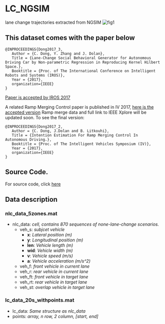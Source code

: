 # LC_NGSIM
lane change trajectories extracted from NGSIM
![fig1](https://github.com/donnydcy/LC_NGSIM/blob/master/docs/fig/scheme_2.png)

## **This dataset comes with the paper below**
```
@INPROCEEDINGS{Dong2017_3,
   Author = {C. Dong, Y. Zhang and J. Dolan},
   Title = {Lane-Change Social Behavioral Generator for Autonomous Driving Car by Non-parametric Regression in Reproducing Kernel Hilbert Space.},
   Booktitle = {Proc. of The International Conference on Intelligent Robots and Systems (IROS)},
   Year = {2017},
   organization={IEEE}
}
```

[Paper is accepted by IROS 2017](https://github.com/donnydcy/LC_NGSIM/blob/master/docs/Dong%2C%20Zhang%2C%20Dolan%20-%202017%20-%20RKHSBehavior_draft.pdf)

A related Ramp Merging Control paper is published in IV 2017, 
[here is the accepted version](https://github.com/donnydcy/LC_NGSIM/blob/master/docs/Dong%2C%20Dolan%2C%20Litkouh%20-%202017%20-%20RampMering%20accept.pdf
)
Ramp merge data and full link to IEEE Xplore will be updated soon.
To see the final version: 

```
@INPROCEEDINGS{Dong2017_2,
   Author = {C. Dong, J.Dolan and B. Litkouhi},
   Title = {Intention Estimation For Ramp Merging Control In Autonomous Driving.},
   Booktitle = {Proc. of The Intelligent Vehicles Symposium (IV)},
   Year = {2017},
   organization={IEEE}
}
```

## Source Code.
For source code, click [here](https://github.com/donnydcy/LC_NGSIM/blob/master/src/README.md)

## Data description
### nlc_data_5zones.mat 
- nlc_data: *cell, contains 870 sequences of none-lane-change scenarios.*
  * veh_s: *subjcet vehicle*
    + **x**: *Lateral position (m)*
    + **y**: *Longitudinal position (m)*
    + **len**: *Vehicle length (m)*
    + **wid**: *Vehicle width (m)*
    + **v**: *Vehicle speed (m/s)*
    + **a**: *Vehicle acceleration (m/s^2)*
  * veh_f: *front vehicle in current lane*
  * veh_r: *rear vehicle in current lane*
  * veh_ft: *front vehicle in target lane*
  * veh_rt: *rear vehicle in target lane*
  * veh_st: *overlap vehicle in target lane*         
### lc_data_20s_withpoints.mat
- lc_data: *Same structure as nlc_data*
- points: *array, n row, 2 column, [start, end]*
